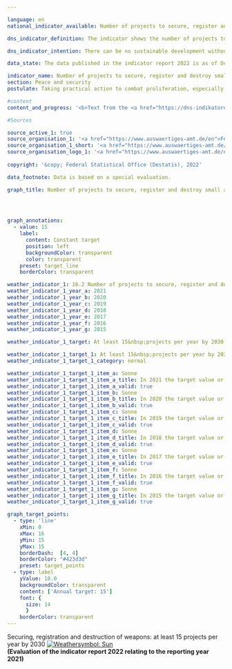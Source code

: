 ```yaml
---

language: en    
national_indicator_available: Number of projects to secure, register and destroy small arms and light weapons carried out by Germany in affected regions of the world    

dns_indicator_definition: The indicator shows the number of projects to secure, register and destroy small arms and light weapons (<abbr title="Small arms and light weapons">SALW</abbr>) carried out in Africa, Eastern and South-Eastern Europe, Latin America and Asia with German financial support.    

dns_indicator_intention: There can be no sustainable development without peace and no peace without sustainable development – as emphasised in the preamble to the 2030&nbsp;Agenda for Sustainable Development. With the measures covered by this indicator, Germany contributes to peacekeeping in a specific and tangible way. The goal is for Germany to carry out at least 15&nbsp;projects to secure, register and destroy <abbr title="Small arms and light weapons">SALW</abbr> each year.    

data_state: The data published in the indicator report 2022 is as of Oct 31 2022. The data shown on this platform is updated regularly, so that more current data may be available online than published in the <a href="https://dns-indikatoren.de/en/facts_publications/">indicator report 2022</a>.    

indicator_name: Number of projects to secure, register and destroy small arms and light weapons carried out by Germany in affected regions of the world    
section: Peace and security    
postulate: Taking practical action to combat proliferation, especially of small arms    

#content     
content_and_progress: '<b>Text from the <a href="https://dns-indikatoren.de/en/facts_publications/">Indicator Report 2021&nbsp;</a></b><br><br>The data for the indicator come from a special evaluation by the Federal Foreign Office. This special evaluation found that the number of projects run per year rose from 8&nbsp;in 2006&nbsp;to 31&nbsp;in 2019. According to the evaluation, the goal of Germany involving itself through at least 15&nbsp;projects annually was already achieved for the first time in 2012. With the exception of 2013, that target was also reached or even exceeded in the years that followed. The regional focuses of Germany’s involvement were in East and West Africa, the Western Balkans and Ukraine. Other projects were supported in Latin America and the Caribbean. It is possible that projects with run-times longer than one year were counted more than once.<br><br>The projects reported are not all financed exclusively by the Federal Foreign Office but may also receive third-party funds. The indicator therefore includes those projects only partially funded from the public purse. Notably, the number of projects carried out says nothing about their scale or their level of success. Clearly formulated and communicated criteria are essential, moreover, for a project to be unequivocally categorised as in line with the indicator’s aims. The German Government’s Annual Disarmament Report contains a list of projects with the objective of <abbr title="Small arms and light weapons">SALW</abbr> control, alongside their sources of funding. Their number differs from those reported for this indicator. One reason for this may be the particular focus of individual projects, which affects whether they are taken into account. This means that the indicator depicts more than the extent of state involvement in these projects.<br><br>In accordance with the guidelines on statistical reporting issued by its Development Assistance Committee, the Organisation for Economic Co-operation and Development (<abbr title="Organisation for Economic Co-operation and Development">OECD</abbr>) also publishes detailed figures on projects for reintegration and <abbr title="Small arms and light weapons">SALW</abbr> control (<abbr title="Creditor Reporting System">CRS</abbr> Purpose Code 15240). There are some discrepancies here too, which may arise from a project, though its objective is <abbr title="Small arms and light weapons">SALW</abbr> control, being part of a larger project with a focus which precludes its inclusion in this category.<br><br>If the indicator were based on the number of projects counted in the above-mentioned <abbr title="Organisation for Economic Co-operation and Development">OECD</abbr> category, the target of at least 15&nbsp;projects would have been reached in 2006&nbsp;and every year since 2016. The target value would not have been achieved in the intervening years. In 2019, the <abbr title="Organisation for Economic Co-operation and Development">OECD</abbr> counted 22&nbsp;projects. However, those projects also included measures for reintegrating former combatants from armed groups into society. Without such reintegration projects, the number of project exclusively or chiefly intended to combat <abbr title="Small arms and light weapons">SALW</abbr> would be lower.'    

#Sources    

source_active_1: true
source_organisation_1: '<a href="https://www.auswaertiges-amt.de/en">Federal Foreign Office</a>'
source_organisation_1_short: '<a href="https://www.auswaertiges-amt.de/en" target="_blank">Federal Foreign Office</a>'
source_organisation_logo_1: '<a href="https://www.auswaertiges-amt.de/en" target="_blank"><img src="https://dnsUpgradeEnvironment.github.io/dns-indicators/public/OrgImgEn/aa.png" alt="Federal Foreign Office" title=" Click here to visit the homepage of the organizationFederal Foreign Office" style="height:60px; width:148px; border: transparent"/></a>'
    
copyright: '&copy; Federal Statistical Office (Destatis), 2022'    

data_footnote: Data is based on a special evaluation.    

graph_title: Number of projects to secure, register and destroy small arms and light weapons by Germany in affected regions of the world    

    


graph_annotations:
  - value: 15
    label:
      content: Constant target
      position: left
      backgroundColor: transparent
      color: transparent
    preset: target_line
    borderColor: transparent            

weather_indicator_1: 16.2 Number of projects to secure, register and destroy small arms and light weapons carried out by Germany in affected regions of the world
weather_indicator_1_year_a: 2021
weather_indicator_1_year_b: 2020
weather_indicator_1_year_c: 2019
weather_indicator_1_year_d: 2018
weather_indicator_1_year_e: 2017
weather_indicator_1_year_f: 2016
weather_indicator_1_year_g: 2015

weather_indicator_1_target: At least 15&nbsp;projects per year by 2030

weather_indicator_1_target_1: At least 15&nbsp;projects per year by 2030
weather_indicator_1_target_1_category: normal

weather_indicator_1_target_1_item_a: Sonne
weather_indicator_1_target_1_item_a_title: In 2021 the target value or a better value was achieved and the average change did not point in the direction of deterioration.
weather_indicator_1_target_1_item_a_valid: true
weather_indicator_1_target_1_item_b: Sonne
weather_indicator_1_target_1_item_b_title: In 2020 the target value or a better value was achieved and the average change did not point in the direction of deterioration.
weather_indicator_1_target_1_item_b_valid: true
weather_indicator_1_target_1_item_c: Sonne
weather_indicator_1_target_1_item_c_title: In 2019 the target value or a better value was achieved and the average change did not point in the direction of deterioration.
weather_indicator_1_target_1_item_c_valid: true
weather_indicator_1_target_1_item_d: Sonne
weather_indicator_1_target_1_item_d_title: In 2018 the target value or a better value was achieved and the average change did not point in the direction of deterioration.
weather_indicator_1_target_1_item_d_valid: true
weather_indicator_1_target_1_item_e: Sonne
weather_indicator_1_target_1_item_e_title: In 2017 the target value or a better value was achieved and the average change did not point in the direction of deterioration.
weather_indicator_1_target_1_item_e_valid: true
weather_indicator_1_target_1_item_f: Sonne
weather_indicator_1_target_1_item_f_title: In 2016 the target value or a better value was achieved and the average change did not point in the direction of deterioration.
weather_indicator_1_target_1_item_f_valid: true
weather_indicator_1_target_1_item_g: Sonne
weather_indicator_1_target_1_item_g_title: In 2015 the target value or a better value was achieved and the average change did not point in the direction of deterioration.
weather_indicator_1_target_1_item_g_valid: true    

graph_target_points:
  - type: 'line'
    xMin: 0
    xMax: 16
    yMin: 15
    yMax: 15
    borderDash:  [4, 4]
    borderColor: "#423d3d"
    preset: target_points
  - type: label
    yValue: 18.0
    backgroundColor: transparent
    content: ['Annual target: 15']
    font: {
      size: 14
      }
    borderColor: transparent    
---
```



<div>
  <div class="my-header">
    <label class="default">Securing, registration and destruction of weapons: at least 15&nbsp;projects per year by 2030
      <a href="https://dnsUpgradeEnvironment.github.io/dns-indicators/en/status"><img src="https://g205sdgs.github.io/sdg-indicators/public/Wettersymbole/Sonne.png" title="In 2021 the target value or a better value was achieved and the average change did not point in the direction of deterioration." alt="Weathersymbol: Sun"/>
      </a>
    </label>
  </div>
</div>
<div class="my-header-note">
  <label class="default"><b>(Evaluation of the indicator report 2022 relating to the reporting year 2021)
  </b></label>
</div>